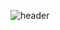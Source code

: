 ![header](https://capsule-render.vercel.app/api?type=soft&color=auto&height=300&section=header&text=Insutant&fontSize=90)
